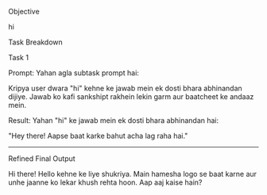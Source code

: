 Objective

hi

Task Breakdown

Task 1

Prompt:
Yahan agla subtask prompt hai:

Kripya user dwara "hi" kehne ke jawab mein ek dosti bhara abhinandan dijiye. Jawab ko kafi sankshipt rakhein lekin garm aur baatcheet ke andaaz mein.

Result:
Yahan "hi" ke jawab mein ek dosti bhara abhinandan hai:

"Hey there! Aapse baat karke bahut acha lag raha hai."

---

Refined Final Output

Hi there! Hello kehne ke liye shukriya. Main hamesha logo se baat karne aur unhe jaanne ko lekar khush rehta hoon. Aap aaj kaise hain?